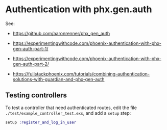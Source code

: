 # Authentication with phx.gen.auth

See:

* https://github.com/aaronrenner/phx_gen_auth

* https://experimentingwithcode.com/phoenix-authentication-with-phx-gen-auth-part-1/

* https://experimentingwithcode.com/phoenix-authentication-with-phx-gen-auth-part-2/

* https://fullstackphoenix.com/tutorials/combining-authentication-solutions-with-guardian-and-phx-gen-auth


## Testing controllers

To test a controller that need authenticated routes, edit the file `./test/example_controller_test.exs`, and add a `setup` step:

```ex
setup :register_and_log_in_user
```
